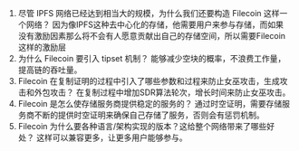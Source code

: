 1. 尽管 IPFS 网络已经达到相当大的规模，为什么我们还要构造 Filecoin 这样一个网络？
   因为像IPFS这种去中心化的存储，他需要用户来参与存储，而如果没有激励因素那么将不会有人愿意贡献出自己的存储空间，所以需要Filecoin这样的激励层
2. 为什么 Filecoin 要引入 tipset 机制？
   能够减少空块的概率，不浪费工作量，提高链的吞吐量。
3. Filecoin 在复制证明的过程中引入了哪些参数和过程来防止女巫攻击，生成攻击和外包攻击？
   在复制过程中增加SDR算法轮次，增长时间来防止女巫攻击。
4. Filecoin 是怎么使存储服务商提供稳定的服务的？
   通过时空证明，需要存储服务商不断的提供时空证明来确保自己存储了服务，否则会有惩罚机制。
5. Filecoin 为什么要各种语言/架构实现的版本？这给整个网络带来了哪些好处？
   这样可以兼容更多，让更多用户能够参与。
